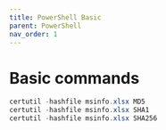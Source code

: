 ```yaml
---
title: PowerShell Basic
parent: PowerShell
nav_order: 1
---
```


# Basic commands

```powershell
certutil -hashfile msinfo.xlsx MD5
certutil -hashfile msinfo.xlsx SHA1
certutil -hashfile msinfo.xlsx SHA256
```
